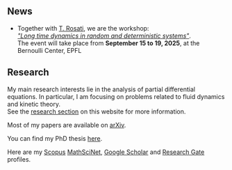 ## N﻿ews

* T﻿ogether with [T. Rosati](https://warwick.ac.uk/fac/sci/statistics/staff/academic-research/rosati/), we are the workshop:\
  *["Long time dynamics in random and deterministic systems"](https://www.epfl.ch/labs/amcv/amcv/events/long-time-dynamics-in-random-and-deterministic-systems/)*. \
  The event will take place from **September 15 to 19, 2025**, at the Bernoulli Center, EPFL

## Research

My main research interests lie in the analysis of partial differential equations. In particular, I am focusing on problems related to fluid dynamics and kinetic theory.\
See the [research section](/research/) on this website for more information.

Most of my papers are available on [arXiv](https://arxiv.org/a/0000-0002-6254-2070.html).

You can find my PhD thesis [here](https://iris.gssi.it/handle/20.500.12571/15111#.YAM8auj7RPY).

Here are my [Scopus](https://www.scopus.com/authid/detail.uri?authorId=57211665080) [MathSciNet](https://mathscinet.ams.org/mathscinet/search/author.html?mrauthid=1400737), [Google Scholar](https://scholar.google.com/citations?user=0sJTT28AAAAJ&hl=en) and [Research Gate](https://www.researchgate.net/profile/Michele_Dolce) profiles.